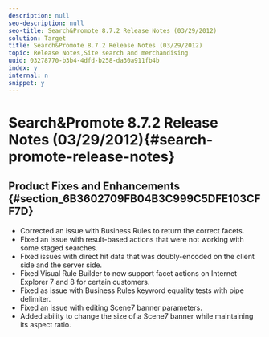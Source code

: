 ```yaml
---
description: null
seo-description: null
seo-title: Search&Promote 8.7.2 Release Notes (03/29/2012)
solution: Target
title: Search&Promote 8.7.2 Release Notes (03/29/2012)
topic: Release Notes,Site search and merchandising
uuid: 03278770-b3b4-4dfd-b258-da30a911fb4b
index: y
internal: n
snippet: y
---
```


# Search&Promote 8.7.2 Release Notes (03/29/2012){#search-promote-release-notes}

## Product Fixes and Enhancements {#section_6B3602709FB04B3C999C5DFE103CFF7D}

* Corrected an issue with Business Rules to return the correct facets. 
* Fixed an issue with result-based actions that were not working with some staged searches. 
* Fixed issues with direct hit data that was doubly-encoded on the client side and the server side. 
* Fixed Visual Rule Builder to now support facet actions on Internet Explorer 7 and 8 for certain customers. 
* Fixed as issue with Business Rules keyword equality tests with pipe delimiter. 
* Fixed an issue with editing Scene7 banner parameters. 
* Added ability to change the size of a Scene7 banner while maintaining its aspect ratio.

